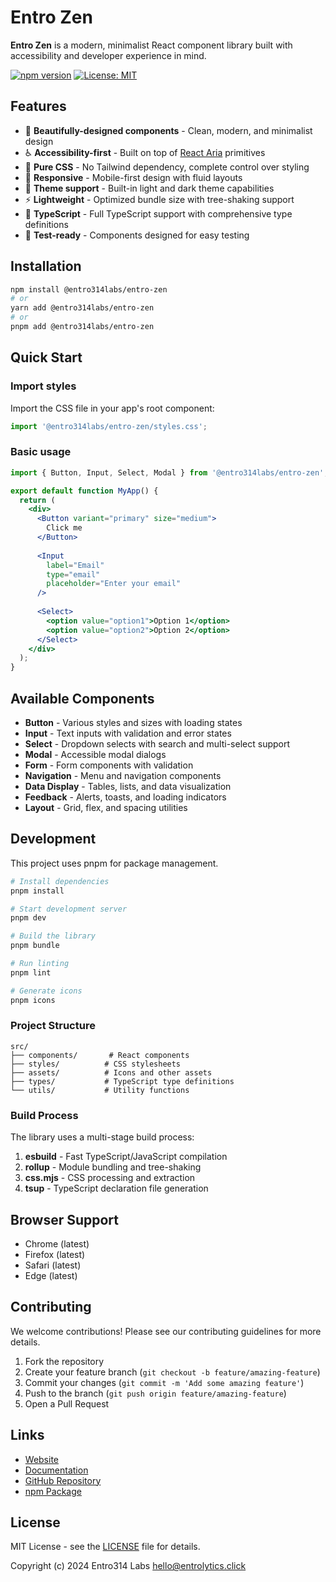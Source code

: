 # Entro Zen

**Entro Zen** is a modern, minimalist React component library built with accessibility and developer experience in mind.

[![npm version](https://badge.fury.io/js/@entro314labs%2Fentro-zen.svg)](https://www.npmjs.com/package/@entro314labs/entro-zen)
[![License: MIT](https://img.shields.io/badge/License-MIT-yellow.svg)](https://opensource.org/licenses/MIT)

## Features

- 🎨 **Beautifully-designed components** - Clean, modern, and minimalist design
- ♿ **Accessibility-first** - Built on top of [React Aria](https://react-spectrum.adobe.com/react-aria/) primitives
- 🎯 **Pure CSS** - No Tailwind dependency, complete control over styling
- 📱 **Responsive** - Mobile-first design with fluid layouts
- 🌙 **Theme support** - Built-in light and dark theme capabilities
- ⚡ **Lightweight** - Optimized bundle size with tree-shaking support
- 🔧 **TypeScript** - Full TypeScript support with comprehensive type definitions
- 🧪 **Test-ready** - Components designed for easy testing

## Installation

```bash
npm install @entro314labs/entro-zen
# or
yarn add @entro314labs/entro-zen
# or
pnpm add @entro314labs/entro-zen
```

## Quick Start

### Import styles

Import the CSS file in your app's root component:

```javascript
import '@entro314labs/entro-zen/styles.css';
```

### Basic usage

```jsx
import { Button, Input, Select, Modal } from '@entro314labs/entro-zen';

export default function MyApp() {
  return (
    <div>
      <Button variant="primary" size="medium">
        Click me
      </Button>
      
      <Input 
        label="Email"
        type="email"
        placeholder="Enter your email"
      />
      
      <Select>
        <option value="option1">Option 1</option>
        <option value="option2">Option 2</option>
      </Select>
    </div>
  );
}
```

## Available Components

- **Button** - Various styles and sizes with loading states
- **Input** - Text inputs with validation and error states
- **Select** - Dropdown selects with search and multi-select support
- **Modal** - Accessible modal dialogs
- **Form** - Form components with validation
- **Navigation** - Menu and navigation components
- **Data Display** - Tables, lists, and data visualization
- **Feedback** - Alerts, toasts, and loading indicators
- **Layout** - Grid, flex, and spacing utilities

## Development

This project uses pnpm for package management.

```bash
# Install dependencies
pnpm install

# Start development server
pnpm dev

# Build the library
pnpm bundle

# Run linting
pnpm lint

# Generate icons
pnpm icons
```

### Project Structure

```
src/
├── components/       # React components
├── styles/          # CSS stylesheets
├── assets/          # Icons and other assets
├── types/           # TypeScript type definitions
└── utils/           # Utility functions
```

### Build Process

The library uses a multi-stage build process:

1. **esbuild** - Fast TypeScript/JavaScript compilation
2. **rollup** - Module bundling and tree-shaking
3. **css.mjs** - CSS processing and extraction
4. **tsup** - TypeScript declaration file generation

## Browser Support

- Chrome (latest)
- Firefox (latest)
- Safari (latest)
- Edge (latest)

## Contributing

We welcome contributions! Please see our contributing guidelines for more details.

1. Fork the repository
2. Create your feature branch (`git checkout -b feature/amazing-feature`)
3. Commit your changes (`git commit -m 'Add some amazing feature'`)
4. Push to the branch (`git push origin feature/amazing-feature`)
5. Open a Pull Request

## Links

- [Website](https://entrolytics.click/)
- [Documentation](https://entrolytics.click/docs)
- [GitHub Repository](https://github.com/entro314-labs/react-git)
- [npm Package](https://www.npmjs.com/package/@entro314labs/entro-zen)

## License

MIT License - see the [LICENSE](LICENSE) file for details.

Copyright (c) 2024 Entro314 Labs <hello@entrolytics.click>

